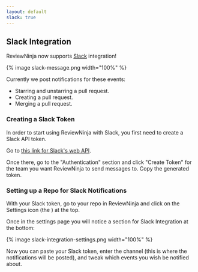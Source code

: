 ```yaml
---
layout: default
slack: true
---
```


## Slack Integration

ReviewNinja now supports [Slack](https://slack.com/) integration!

{% image slack-message.png width="100%" %}

Currently we post notifications for these events:

* Starring and unstarring a pull request.
* Creating a pull request.
* Merging a pull request.

### Creating a Slack Token

In order to start using ReviewNinja with Slack, you first need to create a Slack API token.

Go to [this link for Slack's web API](https://api.slack.com/web).

Once there, go to the "Authentication" section and click "Create Token" for the team you want ReviewNinja to send messages to. Copy the generated token.

### Setting up a Repo for Slack Notifications

With your Slack token, go to your repo in ReviewNinja and click on the Settings icon (the <i class="fa fa-cog"></i>) at the top.

Once in the settings page you will notice a section for Slack Integration at the bottom:

{% image slack-integration-settings.png width="100%" %}

Now you can paste your Slack token, enter the channel (this is where the notifications will be posted), and tweak which events you wish be notified about.
